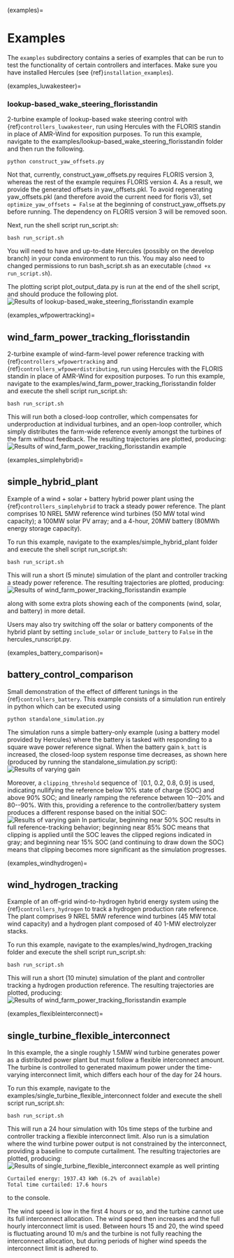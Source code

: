 (examples)=
# Examples

The `examples` subdirectory contains a series of examples that can be run to test the functionality
of certain controllers and interfaces. Make sure you have installed Hercules
(see {ref}`installation_examples`).

(examples_luwakesteer)=
### lookup-based_wake_steering_florisstandin
2-turbine example of lookup-based wake steering control with
{ref}`controllers_luwakesteer`,
run using Hercules with the FLORIS standin
in place of AMR-Wind for exposition purposes. To run this example, navigate to the 
examples/lookup-based_wake_steering_florisstandin folder and then run the following.
```
python construct_yaw_offsets.py
```

Not that, currently, construct_yaw_offsets.py requires FLORIS version 3, whereas the rest of the 
example requires FLORIS version 4. As a result, we provide the generated offsets in
yaw_offsets.pkl. To avoid regenerating yaw_offsets.pkl (and therefore avoid the current need for 
floris v3), set `optimize_yaw_offsets = False` at the beginning of construct_yaw_offsets.py before
running. The dependency on FLORIS version 3 will be removed soon.

Next, run the shell script run_script.sh:
```
bash run_script.sh
```
You will need to have and up-to-date Hercules (possibly on the develop branch) in your conda
environment to run this. You may also need to changed permissions to run bash_script.sh as an executable (`chmod +x run_script.sh`).

The plotting script plot_output_data.py is run at the end of the shell script,
and should produce the following plot.
![Results of lookup-based_wake_steering_florisstandin example](
    graphics/lookup-table-example-plot.png
)

(examples_wfpowertracking)=
## wind_farm_power_tracking_florisstandin
2-turbine example of wind-farm-level power reference tracking with 
{ref}`controllers_wfpowertracking` and {ref}`controllers_wfpowerdistributing`, 
run using Hercules with the FLORIS 
standin in place of AMR-Wind for exposition purposes. To run this example, navigate to the 
examples/wind_farm_power_tracking_florisstandin folder and execute the shell script run_script.sh:
```
bash run_script.sh
```

This will run both a closed-loop controller, which compensates for underproduction at individual 
turbines, and an open-loop controller, which simply distributes the farm-wide reference evenly
amongst the turbines of the farm without feedback. The resulting trajectories are plotted, 
producing:
![Results of wind_farm_power_tracking_florisstandin example](
    graphics/wf-power-tracking-plot.png
)

(examples_simplehybrid)=
## simple_hybrid_plant
Example of a wind + solar + battery hybrid power plant using the 
{ref}`controllers_simplehybrid` to
track a steady power reference. The plant comprises 10 NREL 5MW reference wind turbines
(50 MW total wind capacity); a 100MW solar PV array; and a 4-hour, 20MW battery (80MWh energy
storage capacity).

To run this example, navigate to the examples/simple_hybrid_plant folder and execute the shell
script run_script.sh:
```
bash run_script.sh
```

This will run a short (5 minute) simulation of the plant and controller tracking a steady power
reference. The resulting trajectories are plotted, producing:
![Results of wind_farm_power_tracking_florisstandin example](
    graphics/simple-hybrid-example-plot.png
)

along with some extra plots showing each of the components (wind, solar, and battery) in more
detail.

Users may also try switching off the solar or battery components of the hybrid plant by setting
`include_solar` or `include_battery` to `False` in the hercules_runscript.py.

(examples_battery_comparison)=
## battery_control_comparison

Small demonstration of the effect of different tunings in the {ref}`controllers_battery`.
This example consists of a simulation run entirely in python which can be executed using
```
python standalone_simulation.py
```

The simulation runs a simple battery-only example (using a battery model provided by
Hercules) where the battery is tasked with responding to a square wave power reference signal.
When the battery gain `k_batt` is increased, the closed-loop system response time decreases, as
shown here (produced by running the standalone_simulation.py script):
![Results of varying gain](
    graphics/battery-varying-gains.png
)

Moreover, a `clipping_threshold` sequence of `[0.1, 0.2, 0.8, 0.9] is used, indicating nullifying
the reference below 10% state of charge (SOC) and above 90% SOC; and linearly ramping the reference
between 10--20% and 80--90%. With this, providing a reference to the controller/battery system
produces a different response based on the initial SOC:
![Results of varying gain](
    graphics/battery-soc-clipping.png
)
In particular, beginning near 50% SOC results in full reference-tracking behavior; beginning near
85% SOC means that clipping is applied until the SOC leaves the clipped regions indicated in gray;
and beginning near 15% SOC (and continuing to draw down the SOC) means that clipping becomes more
significant as the simulation progresses.

(examples_windhydrogen)=
## wind_hydrogen_tracking
Example of an off-grid wind-to-hydrogen hybrid energy system using the 
{ref}`controllers_hydrogen` to
track a hydrogen production rate reference. The plant comprises 9 NREL 5MW reference wind turbines
(45 MW total wind capacity) and a hydrogen plant composed of 40 1-MW electrolyzer stacks.

To run this example, navigate to the examples/wind_hydrogen_tracking folder and execute the shell
script run_script.sh:
```
bash run_script.sh
```

This will run a short (10 minute) simulation of the plant and controller tracking a hydrogen
production reference. The resulting trajectories are plotted, producing:
![Results of wind_farm_power_tracking_florisstandin example](
    graphics/wind-hydrogen-example-plot.png
)

(examples_flexibleinterconnect)=
## single_turbine_flexible_interconnect
In this example, the a single roughly 1.5MW wind turbine generates power as a distributed power plant but must follow a flexible interconnect amount. The turbine is controlled to generated maximum power under the time-varying interconnect limit, which differs each hour of the day for 24 hours.

To run this example, navigate to the examples/single_turbine_flexible_interconnect folder and execute the shell script run_script.sh:
```
bash run_script.sh
```
This will run a 24 hour simulation with 10s time steps of the turbine and controller tracking a flexible interconnect limit. Also run is a simulation where the wind turbine power output is not constrained by the interconnect, providing a baseline to compute curtailment. The resulting trajectories are plotted, producing:
![Results of single_turbine_flexible_interconnect example](
    graphics/flexible-interconnect.png
)
as well printing
```
Curtailed energy: 1937.43 kWh (6.2% of available)
Total time curtailed: 17.6 hours
```
to the console.

The wind speed is low in the first 4 hours or so, and the turbine cannot use its full interconnect allocation. The wind speed then increases and the full hourly interconnect limit is used. Between hours 15 and 20, the wind speed is fluctuating around 10 m/s and the turbine is not fully reaching the interconnect allocation, but during periods of higher wind speeds the interconnect limit is adhered to.
